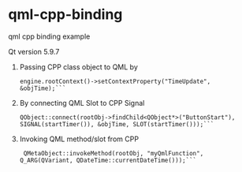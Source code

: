 # qml-cpp-binding
qml cpp binding example

Qt version 5.9.7

1. Passing CPP class object to QML by
    ```// Passing class object to QML
    engine.rootContext()->setContextProperty("TimeUpdate", &objTime);```

2. By connecting QML Slot to CPP Signal
    ```// Connect QML Signal to C++ Slot
    QObject::connect(rootObj->findChild<QObject*>("ButtonStart"), SIGNAL(startTimer()), &objTime, SLOT(startTimer()));```

3. Invoking QML method/slot from CPP
   ``` // Calling QML function from C++
    QMetaObject::invokeMethod(rootObj, "myQmlFunction", Q_ARG(QVariant, QDateTime::currentDateTime()));```
